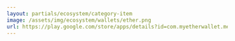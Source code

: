 ```yaml
---
layout: partials/ecosystem/category-item
image: /assets/img/ecosystem/wallets/ether.png
url: https://play.google.com/store/apps/details?id=com.myetherwallet.mewwallet&hl=en&gl=US
---
```

